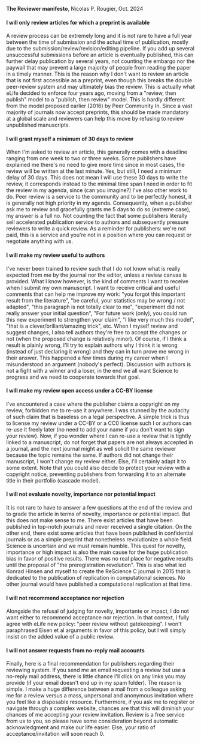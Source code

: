 **The Reviewer manifesto**, Nicolas P. Rougier, Oct. 2024

#### I will only review articles for which a preprint is available</b></summary>
     
A review process can be extremely long and it is not rare to have a full year between the time of submission and the actual time of publication, mostly due to the submission/review/revision/editing pipeline. If you add up several unsuccessful submissions before an article is eventually published, this can further delay publication by several years, not counting the embargo nor the paywall that may prevent a large majority of people from reading the paper in a timely manner. This is the reason why I don't want to review an article that is not first accessible as a preprint, even though this breaks the double peer-review system and may ultimately bias the review. This is actually what eLife decided to enforce four years ago, moving from a "review, then publish" model to a "publish, then review" model. This is hardly different from the model proposed earlier (2016) by Peer Community In. Since a vast majority of journals now accept preprints, this should be made mandatory at a global scale and reviewers can help this move by refusing to review unpublished manuscripts.

#### I will grant myself a minimum of 30 days to review

When I'm asked to review an article, this generally comes with a deadline ranging from one week to two or three weeks. Some publishers have explained me there's no need to give more time since in most cases, the review will be written at the last minute. Yes, but still, I need a minimum delay of 30 days. This does not mean I will use these 30 days to write the review, it corresponds instead to the minimal time span I need in order to fit the review in my agenda, since (can you imagine?) I've also other work to do. Peer review is a service to the community and to be perfectly honest, it is generally not high priority in my agenda. Consequently, when a publisher ask me to review and gracefully grants me 5 days to do so (extreme case), my answer is a full no. Not counting the fact that some publishers literally sell accelerated publication service to authors and subsequently pressure reviewers to write a quick review. As a reminder for publishers: we're not paid, this is a service and you're not in a position where you can request or negotiate anything with us.

#### I will make my review useful to authors

I've never been trained to review such that I do not know what is really expected from me by the journal nor the editor, unless a review canvas is provided. What I know however, is the kind of comments I want to receive when I submit my own manuscript. I want to receive critical and useful comments that can help me improve my work: "you forgot this important result from the literature", "be careful, your statistics may be wrong / not adapted", "this paragraph is not totally clear to me", "experiment did not really answer your initial question", "For future work (only), you could run this new experiment to strengthen your claim", "I like very much this model", "that is a clever/brillant/amazing trick", etc.  When I myself review and suggest changes, I also tell authors they're free to accept the changes or not (when the proposed change is relatively minor). Of course, if I think a result is plainly wrong, I'll try to explain authors why I think it is wrong (instead of just declaring it wrong) and they can in turn prove me wrong in their answer. This happened a few times during my career when I misunderstood an argument (nobody's perfect). Discussion with authors is not a fight with a winner and a loser, in the end we all want Science to progress and we need to cooperate towards that goal.

#### I will make my review open access under a CC-BY license

   I've encountered a case where the publisher claims a copyright on my review, forbidden me to re-use it anywhere. I was stunned by the audacity of such claim that is baseless on a legal perspective. A simple trick is thus to license my review under a CC-BY or a CC0 license such I or authors can re-use it freely later (no need to add your name if you don't want to sign your review). Now, if you wonder where I can re-use a review that is tightly linked to a manuscript, do not forget that papers are not always accepted in a journal, and the next journal might as well solicit the same reviewer because the topic remains the same. If authors did not change their manuscript, I won't change my review either. Else, I'll certainly adapt it to some extent. Note that you could also decide to protect your review with a copyright notice, preventing publishers from forwarding it to an alternate title in their portfolio (cascade model).

#### I will not evaluate novelty, importance nor potential impact

   It is not rare to have to answer a few questions at the end of the review and to grade the article in terms of novelty, importance or potential impact. But this does not make sense to me. There exist articles that have been published in top-notch journals and never received a single citation. On the other end, there exist some articles that have been published in confidential journals or as a simple preprint that nonetheless revolutionize a whole field.  Science is uncertain and we must remain humble. This quest for novelty, importance or high impact is also the main cause for the huge publication bias in favor of positive results. There was no real place for negative results until the proposal of "the preregistration revolution". This is also what led Konrad Hinsen and myself to create the ReScience C journal in 2015 that is dedicated to the publication of replication in computational sciences. No other journal would have published a computational replication at that time.

#### I will not recommend acceptance nor rejection

Alongside the refusal of judging for novelty, importante or impact, I do not want either to recommend acceptance nor rejection. In that context, I fully agree with eLife new policy: "peer review without gatekeeping". I won't paraphrased Eisen et al arguments in favor of this policy, but I will simply insist on the added value of a public review.


#### I will not answer requests from no-reply mail accounts

Finally, here is a final recommendation for publishers regarding their reviewing system. If you send me an email requesting a review but use a no-reply mail address, there is little chance I'll click on any links you may provide (if your email doesn't end up in my spam folder). The reason is simple. I make a huge difference between a mail from a colleague asking me for a review versus a mass, unpersonal and anonymous invitation where you feel like a disposable resource. Furthermore, if you ask me to register or navigate through a complex website, chances are that this will diminish your chances of me accepting your review invitation.  Review is a free service from us to you, so please have some consideration beyond automatic acknowledgment and make our life easier. Else, your ratio of acceptance/invitation will soon reach 0.

